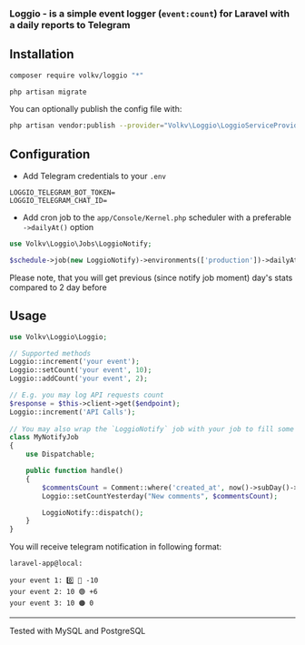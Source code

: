 ### Loggio - is a simple event logger (`event:count`) for Laravel with a daily reports to Telegram

## Installation

```bash
composer require volkv/loggio "*"
```

```bash
php artisan migrate
````

You can optionally publish the config file with:

```bash
php artisan vendor:publish --provider="Volkv\Loggio\LoggioServiceProvider"
```

## Configuration

* Add Telegram credentials to your `.env`

```dotenv
LOGGIO_TELEGRAM_BOT_TOKEN=
LOGGIO_TELEGRAM_CHAT_ID=
```

* Add cron job to the `app/Console/Kernel.php`  scheduler with a preferable `->dailyAt()` option

```php
use Volkv\Loggio\Jobs\LoggioNotify;

$schedule->job(new LoggioNotify)->environments(['production'])->dailyAt('6:30');
 ``` 
Please note, that you will get previous (since notify job moment) day's stats compared to 2 day before
## Usage

```php
use Volkv\Loggio\Loggio;

// Supported methods
Loggio::increment('your event');
Loggio::setCount('your event', 10);
Loggio::addCount('your event', 2);

// E.g. you may log API requests count
$response = $this->client->get($endpoint);
Loggio::increment('API Calls');
       
// You may also wrap the `LoggioNotify` job with your job to fill some daily data right before notification is sent
class MyNotifyJob
{
    use Dispatchable;

    public function handle()
    {
        $commentsCount = Comment::where('created_at', now()->subDay()->format('Y-m-d'))->count();
        Loggio::setCountYesterday("New comments", $commentsCount);

        LoggioNotify::dispatch();
    }
}
```
You will receive telegram notification in following format:
```
laravel-app@local: 

your event 1: 0️⃣ 🔴 -10
your event 2: 10 🟢 +6
your event 3: 10 🟠 0
```

---
Tested with MySQL and PostgreSQL
